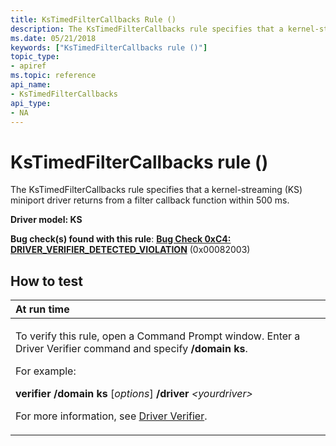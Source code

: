 ```yaml
---
title: KsTimedFilterCallbacks Rule ()
description: The KsTimedFilterCallbacks rule specifies that a kernel-streaming (KS) miniport driver returns from a filter callback function within 500 ms.
ms.date: 05/21/2018
keywords: ["KsTimedFilterCallbacks rule ()"]
topic_type:
- apiref
ms.topic: reference
api_name:
- KsTimedFilterCallbacks
api_type:
- NA
---
```


# KsTimedFilterCallbacks rule ()


The KsTimedFilterCallbacks rule specifies that a kernel-streaming (KS) miniport driver returns from a filter callback function within 500 ms.

**Driver model: KS**

**Bug check(s) found with this rule**: [**Bug Check 0xC4: DRIVER\_VERIFIER\_DETECTED\_VIOLATION**](../debugger/bug-check-0xc4--driver-verifier-detected-violation.md) (0x00082003)


## How to test

<table>
<colgroup>
<col width="100%" />
</colgroup>
<thead>
<tr class="header">
<th align="left">At run time</th>
</tr>
</thead>
<tbody>
<tr class="odd">
<td align="left"><p>To verify this rule, open a Command Prompt window. Enter a Driver Verifier command and specify <strong>/domain ks</strong>.</p>
<p>For example:</p>
<p><strong>verifier /domain ks</strong> [<em>options</em>] <strong>/driver</strong> <em>&lt;yourdriver&gt;</em></p>
<p>For more information, see <a href="/windows-hardware/drivers/devtest/driver-verifier" data-raw-source="[Driver Verifier](./driver-verifier.md)">Driver Verifier</a>.</p></td>
</tr>
</tbody>
</table>

 

